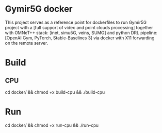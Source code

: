 # Gymir5G docker 

This project serves as a reference point for dockerfiles to run Gymir5G project with a [full support of video and point clouds processing] together with OMNeT++ stack: [inet, simu5G, veins, SUMO] and python DRL pipeline: [OpenAI Gym, PyTorch, Stable-Baselines 3] via docker with X11 forwarding on the remote server.

# Build
## CPU
cd docker/ && chmod +x build-cpu && ./build-cpu

# Run
cd docker/ && chmod +x run-cpu && ./run-cpu
